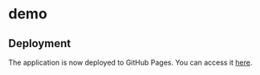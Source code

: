 # demo

## Deployment

The application is now deployed to GitHub Pages. You can access it [here](https://amrithss.github.io/demo).
